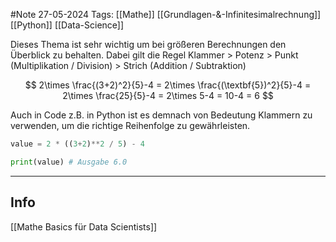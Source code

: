 #Note
27-05-2024
Tags: [[Mathe]] [[Grundlagen-&-Infinitesimalrechnung]] [[Python]] [[Data-Science]]

Dieses Thema ist sehr wichtig um bei größeren Berechnungen den Überblick zu behalten. Dabei gilt die Regel Klammer > Potenz > Punkt (Multiplikation / Division) > Strich (Addition / Subtraktion)

$$ 2\times \frac{(3+2)^2}{5}-4 = 2\times \frac{(\textbf{5})^2}{5}-4 = 2\times \frac{25}{5}-4 = 2\times 5-4 = 10-4 = 6 $$

Auch in Code z.B. in Python ist es demnach von Bedeutung Klammern zu verwenden, um die richtige Reihenfolge zu gewährleisten.

```python
value = 2 * ((3+2)**2 / 5) - 4

print(value) # Ausgabe 6.0
```




---
## Info

[[Mathe Basics für Data Scientists]]